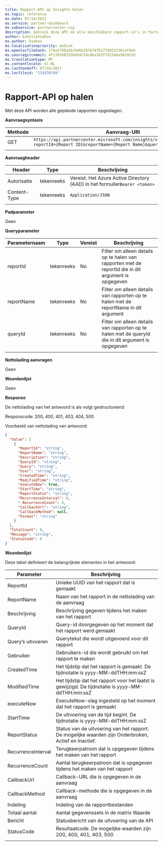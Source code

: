 ```yaml
---
title: Rapport-API op Insights halen
ms.topic: reference
ms.date: 07/14/2021
ms.service: partner-dashboard
ms.subservice: partnercenter-csp
description: Gebruik deze API om alle beschikbare rapport-id's in Partner Center verkrijgen.
author: kshitishsahoo
ms.author: ksahoo
ms.localizationpriority: medium
ms.openlocfilehash: 174a2f60a36cb46b287b787b177dd32236cef4eb
ms.sourcegitcommit: 4f1702683336d54f24c0ba283f7d13dda581923d
ms.translationtype: MT
ms.contentlocale: nl-NL
ms.lasthandoff: 07/16/2021
ms.locfileid: "114376749"
---
```

# <a name="get-report-api"></a>Rapport-API op halen

Met deze API worden alle geplande rapporten opgeslagen.

**Aanvraagsyntaxis**

|    Methode    |    Aanvraag-URI    |
|    ----    |    ----    |
|    GET    |    `https://api.partnercenter.microsoft.com/insights/v1/mpn/ScheduledReport?reportId={Report ID}&reportName={Report Name}&queryId={Query ID}` |
|        |        |

**Aanvraagheader**

|    Header    |    Type    |    Beschrijving    |
|    ----    |    ----    |    ----    |
|    Autorisatie    |    tekenreeks    |    Vereist. Het Azure Active Directory (AAD) in het formulier`Bearer <token>`    |
|    Content-Type    |    tekenreeks    |    `Application/JSON`    |
|        |        |        |

**Padparameter**

Geen

**Queryparameter**

|    Parameternaam    |    Type    |    Vereist    |    Beschrijving    |
|    ----    |    ----    |    ----    |    ----    |
|    reportId     |    tekenreeks    |    No    |    Filter om alleen details op te halen van rapporten met de reportId die in dit argument is opgegeven     |
|    reportName     |    tekenreeks    |    No    |    Filter om alleen details van rapporten op te halen met de reportName in dit argument     |
|    queryId     |    tekenreeks    |    No    |    Filter om alleen details van rapporten op te halen met de queryId die in dit argument is opgegeven     |
|        |        |        |        |


**Nettolading aanvragen**

Geen

**Woordenlijst**

Geen

**Response**

De nettolading van het antwoord is als volgt gestructureerd:

Responscode: 200, 400, 401, 403, 404, 500

Voorbeeld van nettolading van antwoord:

```json
{ 
  "Value": [ 
    { 
      "ReportId": "string", 
      "ReportName": "string", 
      "Description": "string", 
      "QueryId": "string", 
      "Query": "string", 
      "User": "string", 
      "CreatedTime": "string", 
      "ModifiedTime": "string", 
      "executeNow": true, 
      "StartTime": "string", 
      "ReportStatus": "string", 
      "RecurrenceInterval": 0, 
      " RecurrenceCount": 0, 
      "CallbackUrl": "string",
      "CallbackMethod": null,
      "Format": "string" 
    } 
  ], 
  "TotalCount": 0, 
  "Message": "string", 
  "StatusCode": 0 
}
```

**Woordenlijst**

Deze tabel definieert de belangrijkste elementen in het antwoord:

|    Parameter    |    Beschrijving    |
|    ----    |    ----    |
|    ReportId     |    Unieke UUID van het rapport dat is gemaakt     |
|    ReportName     |    Naam van het rapport in de nettolading van de aanvraag     |
|    Beschrijving     |    Beschrijving gegeven tijdens het maken van het rapport     |
|    QueryId     |    Query-id doorgegeven op het moment dat het rapport werd gemaakt     |
|    Query’s uitvoeren     |    Querytekst die wordt uitgevoerd voor dit rapport     |
|    Gebruiker     |    Gebruikers-id die wordt gebruikt om het rapport te maken     |
|    CreatedTime     |    Het tijdstip dat het rapport is gemaakt. De tijdnotatie is yyyy-MM-ddTHH:mm:ssZ     |
|    ModifiedTime     |    Het tijdstip dat het rapport voor het laatst is gewijzigd. De tijdnotatie is yyyy-MM-ddTHH:mm:ssZ     |
|    executeNow     |    ExecuteNow-vlag ingesteld op het moment dat het rapport is gemaakt    |
|    StartTime     |    De uitvoering van de tijd begint. De tijdnotatie is yyyy-MM-ddTHH:mm:ssZ     |
|    ReportStatus     |    Status van de uitvoering van het rapport. De mogelijke waarden zijn Onderbroken, Actief en Inactief.     |
|    RecurrenceInterval     |    Terugkeerpatroon dat is opgegeven tijdens het maken van het rapport     |
|    RecurrenceCount     |    Aantal terugkeerpatroon dat is opgegeven tijdens het maken van het rapport     |
|    CallbackUrl     |    Callback-URL die is opgegeven in de aanvraag     |
|    CallbackMethod    |    Callback-methode die is opgegeven in de aanvraag    |
|    Indeling     |    Indeling van de rapportbestanden     |
|    Totaal aantal     |    Aantal gegevenssets in de matrix Waarde     |
|    Bericht     |    Statusbericht van de uitvoering van de API     |
|    StatusCode     |    Resultaatcode. De mogelijke waarden zijn 200, 400, 401, 403, 500     |
|        |        |